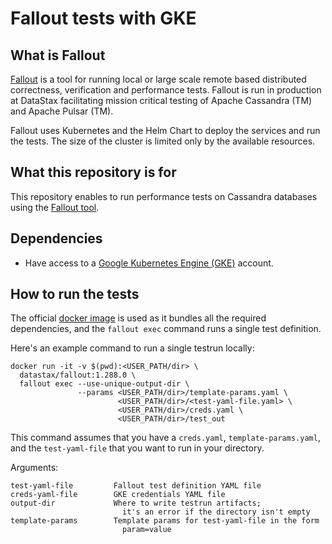 # Fallout tests with GKE


## What is Fallout
[Fallout](https://github.com/datastax/fallout) is a tool for running local or large scale remote based distributed correctness, verification and performance tests. Fallout is run in production at DataStax facilitating mission critical testing of Apache Cassandra (TM) and Apache Pulsar (TM).

Fallout uses Kubernetes and the Helm Chart to deploy the services and run the tests. The size of the cluster is limited only by the available resources.
## What this repository is for
This repository enables to run performance tests on Cassandra 
databases using the [Fallout tool](https://github.com/datastax/fallout).

## Dependencies
- Have access to a [Google Kubernetes Engine (GKE)](https://cloud.google.com/kubernetes-engine) account.

## How to run the tests
The official [docker image](https://hub.docker.com/r/datastax/fallout) is used as it bundles all the required dependencies, and the `fallout exec` command runs a single test definition.

Here's an example command to run a single testrun locally:

```
docker run -it -v $(pwd):<USER_PATH/dir> \
  datastax/fallout:1.288.0 \
  fallout exec --use-unique-output-dir \
               --params <USER_PATH/dir>/template-params.yaml \
                        <USER_PATH/dir>/<test-yaml-file.yaml> \
                        <USER_PATH/dir>/creds.yaml \
                        <USER_PATH/dir>/test_out
```
This command assumes that you have a `creds.yaml`, `template-params.yaml`, and the `test-yaml-file` that you want to run in your directory.


Arguments:
```
test-yaml-file         Fallout test definition YAML file
creds-yaml-file        GKE credentials YAML file
output-dir             Where to write testrun artifacts; 
                         it's an error if the directory isn't empty
template-params        Template params for test-yaml-file in the form
                         param=value
```
